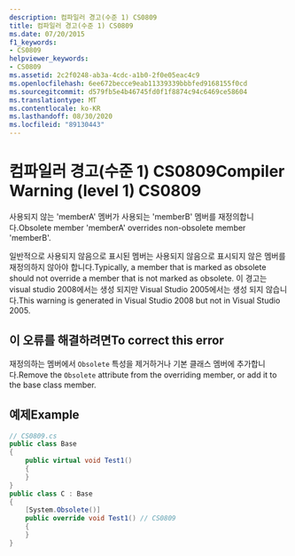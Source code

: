 ```yaml
---
description: 컴파일러 경고(수준 1) CS0809
title: 컴파일러 경고(수준 1) CS0809
ms.date: 07/20/2015
f1_keywords:
- CS0809
helpviewer_keywords:
- CS0809
ms.assetid: 2c2f0248-ab3a-4cdc-a1b0-2f0e05eac4c9
ms.openlocfilehash: 6ee672becce9eab11339339bbbfed9168155f0cd
ms.sourcegitcommit: d579fb5e4b46745fd0f1f8874c94c6469ce58604
ms.translationtype: MT
ms.contentlocale: ko-KR
ms.lasthandoff: 08/30/2020
ms.locfileid: "89130443"
---
```

# <a name="compiler-warning-level-1-cs0809"></a><span data-ttu-id="4167b-103">컴파일러 경고(수준 1) CS0809</span><span class="sxs-lookup"><span data-stu-id="4167b-103">Compiler Warning (level 1) CS0809</span></span>

<span data-ttu-id="4167b-104">사용되지 않는 'memberA' 멤버가 사용되는 'memberB' 멤버를 재정의합니다.</span><span class="sxs-lookup"><span data-stu-id="4167b-104">Obsolete member 'memberA' overrides non-obsolete member 'memberB'.</span></span>

<span data-ttu-id="4167b-105">일반적으로 사용되지 않음으로 표시된 멤버는 사용되지 않음으로 표시되지 않은 멤버를 재정의하지 않아야 합니다.</span><span class="sxs-lookup"><span data-stu-id="4167b-105">Typically, a member that is marked as obsolete should not override a member that is not marked as obsolete.</span></span> <span data-ttu-id="4167b-106">이 경고는 visual studio 2008에서는 생성 되지만 Visual Studio 2005에서는 생성 되지 않습니다.</span><span class="sxs-lookup"><span data-stu-id="4167b-106">This warning is generated in Visual Studio 2008 but not in Visual Studio 2005.</span></span>

## <a name="to-correct-this-error"></a><span data-ttu-id="4167b-107">이 오류를 해결하려면</span><span class="sxs-lookup"><span data-stu-id="4167b-107">To correct this error</span></span>

<span data-ttu-id="4167b-108">재정의하는 멤버에서 `Obsolete` 특성을 제거하거나 기본 클래스 멤버에 추가합니다.</span><span class="sxs-lookup"><span data-stu-id="4167b-108">Remove the `Obsolete` attribute from the overriding member, or add it to the base class member.</span></span>

## <a name="example"></a><span data-ttu-id="4167b-109">예제</span><span class="sxs-lookup"><span data-stu-id="4167b-109">Example</span></span>

```csharp
// CS0809.cs
public class Base
{
    public virtual void Test1()
    {
    }
}
public class C : Base
{
    [System.Obsolete()]
    public override void Test1() // CS0809
    {
    }
}
```
